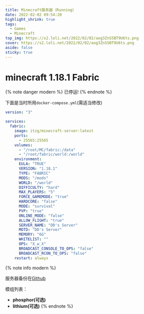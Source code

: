 ```yaml
---
title: Minecraft服务器（Running）
date: 2022-02-02 09:54:20
highlight_shrink: true
tags:
  - Games
  - Minecraft
top_img: https://s2.loli.net/2022/02/02/aog3ZnS5BT9U6ts.png
cover: https://s2.loli.net/2022/02/02/aog3ZnS5BT9U6ts.png
aside: false
sticky: true
---
```


# minecraft 1.18.1 Fabric

{% note danger modern %}
已停运!
{% endnote %}

下面是当时所用`docker-compose.yml`(需适当修改)

``` yaml
version: "3"

services:
  fabric:
    image: itzg/minecraft-server:latest
    ports:
      - 25565:25565
    volumes:
      - "/root/MC/fabric:/data"
      - "/root/fabric/world:/world"
    environment:
      EULA: "TRUE"
      VERSION: "1.18.1"
      TYPE: "FABRIC"
      MODS: "/mods"
      WORLD: "/world"
      DIFFICULTY: "hard"
      MAX_PLAYERS: "5"
      FORCE_GAMEMODE: "true"
      HARDCORE: "false"
      MODE: "survival"
      PVP: "true"
      ONLINE_MODE: "false"
      ALLOW_FLIGHT: "true"
      SERVER_NAME: "DD's Server"
      MOTD: "DD's Server"
      MEMORY: "6G"
      WHITELIST: ""
      OPS: "X_w_X"
      BROADCAST_CONSOLE_TO_OPS: "false"
      BROADCAST_RCON_TO_OPS: "false"
    restart: always
```

{% note info modern %}

<!-- <script src="https://cdn.jsdelivr.net/gh/leonardosnt/mc-player-counter/dist/mc-player-counter.min.js"></script>

服务器地址：`mc.xwxstudio.xyz:11055`

游戏类型：原版

目前在线玩家： <span data-playercounter-ip="mc.xwxstudio.xyz:11055">0</span>  人。 -->

服务器备份在[Github](https://github.com/XwX12596/Fabric118)

模组列表：
- **phosphor(可选)**
- **lithium(可选)**
{% endnote %}

